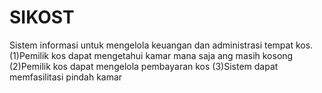 # SIKOST
Sistem informasi untuk mengelola keuangan dan administrasi tempat kos.(1)Pemilik kos dapat mengetahui kamar mana saja ang masih kosong (2)Pemilik kos dapat mengelola pembayaran kos (3)Sistem dapat memfasilitasi pindah kamar

